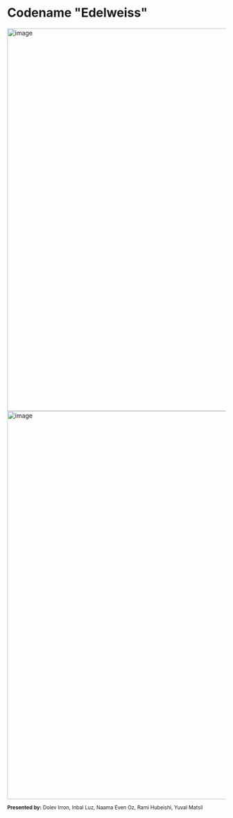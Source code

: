 # Codename "Edelweiss"
<img width="1662" height="881" alt="image" src="https://github.com/user-attachments/assets/02d80906-6cec-48d7-bd0a-b46e8c1a4a61" />
<img width="1647" height="894" alt="image" src="https://github.com/user-attachments/assets/80b8a29c-972a-4d06-80ca-665208453623" />
<small>

**Presented by:** Dolev Irron, Inbal Luz, Naama Even Oz, Rami Hubeishi, Yuval Matsil
